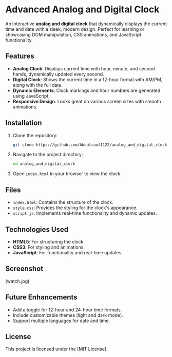 # Advanced Analog and Digital Clock

An interactive **analog and digital clock** that dynamically displays the current time and date with a sleek, modern design. Perfect for learning or showcasing DOM manipulation, CSS animations, and JavaScript functionality.

## Features

- **Analog Clock**: Displays current time with hour, minute, and second hands, dynamically updated every second.
- **Digital Clock**: Shows the current time in a 12-hour format with AM/PM, along with the full date.
- **Dynamic Elements**: Clock markings and hour numbers are generated using JavaScript.
- **Responsive Design**: Looks great on various screen sizes with smooth animations.

## Installation

1. Clone the repository:
   ```bash
   git clone https://github.com/Abdulrauf1122/analog_and_digital_clock.git
   ```
2. Navigate to the project directory:
   ```bash
   cd analog_and_digital_clock
   ```
3. Open `index.html` in your browser to view the clock.

## Files

- `index.html`: Contains the structure of the clock.
- `style.css`: Provides the styling for the clock's appearance.
- `script.js`: Implements real-time functionality and dynamic updates.

## Technologies Used

- **HTML5**: For structuring the clock.
- **CSS3**: For styling and animations.
- **JavaScript**: For functionality and real-time updates.

## Screenshot

(watch.jpg)

## Future Enhancements

- Add a toggle for 12-hour and 24-hour time formats.
- Include customizable themes (light and dark mode).
- Support multiple languages for date and time.

## License

This project is licensed under the [MIT License].
